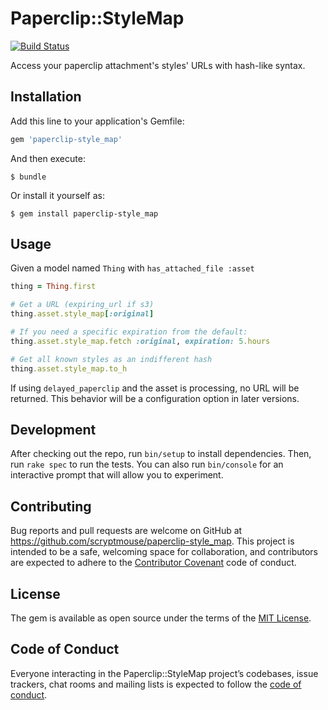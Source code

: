 # Paperclip::StyleMap

[![Build Status](https://travis-ci.org/scryptmouse/paperclip-style_map.svg?branch=master)](https://travis-ci.org/scryptmouse/paperclip-style_map)

Access your paperclip attachment's styles' URLs with hash-like syntax.

## Installation

Add this line to your application's Gemfile:

```ruby
gem 'paperclip-style_map'
```

And then execute:

    $ bundle

Or install it yourself as:

    $ gem install paperclip-style_map

## Usage

Given a model named `Thing` with `has_attached_file :asset`

```ruby
thing = Thing.first

# Get a URL (expiring_url if s3)
thing.asset.style_map[:original]

# If you need a specific expiration from the default:
thing.asset.style_map.fetch :original, expiration: 5.hours

# Get all known styles as an indifferent hash
thing.asset.style_map.to_h
```

If using `delayed_paperclip` and the asset is processing, no URL will be returned. This behavior will be a configuration option in later versions.

## Development

After checking out the repo, run `bin/setup` to install dependencies. Then, run `rake spec` to run the tests. You can also run `bin/console` for an interactive prompt that will allow you to experiment.

## Contributing

Bug reports and pull requests are welcome on GitHub at https://github.com/scryptmouse/paperclip-style_map. This project is intended to be a safe, welcoming space for collaboration, and contributors are expected to adhere to the [Contributor Covenant](http://contributor-covenant.org) code of conduct.

## License

The gem is available as open source under the terms of the [MIT License](http://opensource.org/licenses/MIT).

## Code of Conduct

Everyone interacting in the Paperclip::StyleMap project’s codebases, issue trackers, chat rooms and mailing lists is expected to follow the [code of conduct](https://github.com/scryptmouse/paperclip-style_map/blob/master/CODE_OF_CONDUCT.md).
